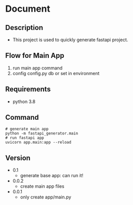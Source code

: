 # Document
## Description
- This project is used to quickly generate fastapi project.
## Flow for Main App
1. run main app command
2. config config.py db or set in environment
## Requirements
- python 3.8
## Command
    # generate main app
    python -m fastapi_generator.main
    # run fastapi app
    uvicorn app.main:app --reload

    
    
## Version
- 0.1
    - generate base app: can run it!
- 0.0.2 
    - create main app files 
- 0.0.1
    - only create app/main.py